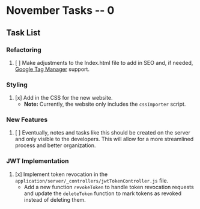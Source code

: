 # November Tasks -- 0

## Task List

### Refactoring

1. [ ] Make adjustments to the Index.html file to add in SEO and, if needed, [Google Tag Manager](https://tagmanager.google.com/#/home) support.

### Styling

1. [x] Add in the CSS for the new website.
    - **Note:** Currently, the website only includes the `cssImporter` script.

### New Features

1. [ ] Eventually, notes and tasks like this should be created on the server and only visible to the developers. This will allow for a more streamlined process and better organization.

### JWT Implementation

1. [x] Implement token revocation in the `application/server/_controllers/jwtTokenController.js` file.
    - Add a new function `revokeToken` to handle token revocation requests and update the `deleteToken` function to mark tokens as revoked instead of deleting them.

